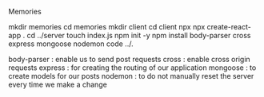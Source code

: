 Memories

mkdir memories 
cd memories 
mkdir client 
cd client 
npx npx create-react-app .
cd ../server 
touch index.js 
npm init -y 
npm install body-parser cross express mongoose nodemon
code ../.

body-parser : enable us to send post requests
cross : enable cross origin requests
express : for creating the routing of our application
mongoose : to create models for our posts 
nodemon : to do not manually reset the server every time we make a change